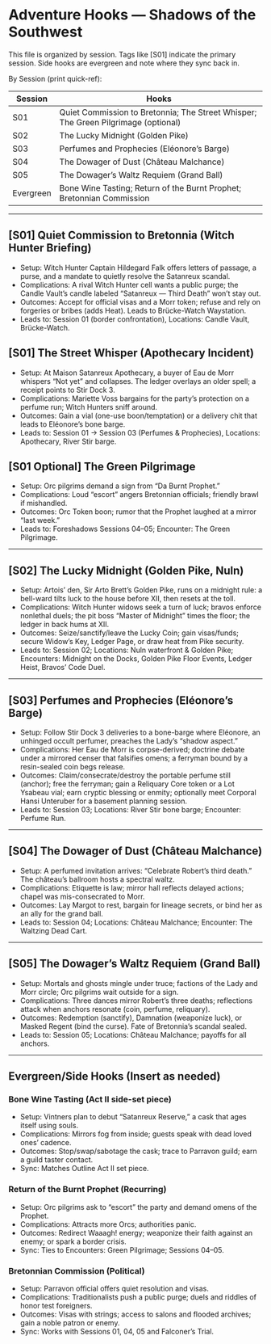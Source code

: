 # Adventure Hooks — Shadows of the Southwest

This file is organized by session. Tags like [S01] indicate the primary session. Side hooks are evergreen and note where they sync back in.

By Session (print quick-ref):

| Session | Hooks |
|---|---|
| S01 | Quiet Commission to Bretonnia; The Street Whisper; The Green Pilgrimage (optional) |
| S02 | The Lucky Midnight (Golden Pike) |
| S03 | Perfumes and Prophecies (Eléonore’s Barge) |
| S04 | The Dowager of Dust (Château Malchance) |
| S05 | The Dowager’s Waltz Requiem (Grand Ball) |
| Evergreen | Bone Wine Tasting; Return of the Burnt Prophet; Bretonnian Commission |

---

## [S01] Quiet Commission to Bretonnia (Witch Hunter Briefing)
- Setup: Witch Hunter Captain Hildegard Falk offers letters of passage, a purse, and a mandate to quietly resolve the Satanreux scandal.
- Complications: A rival Witch Hunter cell wants a public purge; the Candle Vault’s candle labeled “Satanreux — Third Death” won’t stay out.
- Outcomes: Accept for official visas and a Morr token; refuse and rely on forgeries or bribes (adds Heat). Leads to Brücke-Watch Waystation.
- Leads to: Session 01 (border confrontation), Locations: Candle Vault, Brücke-Watch.

## [S01] The Street Whisper (Apothecary Incident)
- Setup: At Maison Satanreux Apothecary, a buyer of Eau de Morr whispers “Not yet” and collapses. The ledger overlays an older spell; a receipt points to Stir Dock 3.
- Complications: Mariette Voss bargains for the party’s protection on a perfume run; Witch Hunters sniff around.
- Outcomes: Gain a vial (one-use boon/temptation) or a delivery chit that leads to Eléonore’s bone barge.
- Leads to: Session 01 → Session 03 (Perfumes & Prophecies), Locations: Apothecary, River Stir barge.

## [S01 Optional] The Green Pilgrimage
- Setup: Orc pilgrims demand a sign from “Da Burnt Prophet.”
- Complications: Loud “escort” angers Bretonnian officials; friendly brawl if mishandled.
- Outcomes: Orc Token boon; rumor that the Prophet laughed at a mirror “last week.”
- Leads to: Foreshadows Sessions 04–05; Encounter: The Green Pilgrimage.

---

## [S02] The Lucky Midnight (Golden Pike, Nuln)
- Setup: Artois’ den, Sir Arto Brett’s Golden Pike, runs on a midnight rule: a bell-ward tilts luck to the house before XII, then resets at the toll.
- Complications: Witch Hunter widows seek a turn of luck; bravos enforce nonlethal duels; the pit boss “Master of Midnight” times the floor; the ledger in back hums at XII.
- Outcomes: Seize/sanctify/leave the Lucky Coin; gain visas/funds; secure Widow’s Key, Ledger Page, or draw heat from Pike security.
- Leads to: Session 02; Locations: Nuln waterfront & Golden Pike; Encounters: Midnight on the Docks, Golden Pike Floor Events, Ledger Heist, Bravos’ Code Duel.

---

## [S03] Perfumes and Prophecies (Eléonore’s Barge)
- Setup: Follow Stir Dock 3 deliveries to a bone-barge where Eléonore, an unhinged occult perfumer, preaches the Lady’s “shadow aspect.”
- Complications: Her Eau de Morr is corpse-derived; doctrine debate under a mirrored censer that falsifies omens; a ferryman bound by a resin-sealed coin begs release.
- Outcomes: Claim/consecrate/destroy the portable perfume still (anchor); free the ferryman; gain a Reliquary Core token or a Lot Ysabeau vial; earn cryptic blessing or enmity; optionally meet Corporal Hansi Unteruber for a basement planning session.
- Leads to: Session 03; Locations: River Stir bone barge; Encounter: Perfume Run.

---

## [S04] The Dowager of Dust (Château Malchance)
- Setup: A perfumed invitation arrives: “Celebrate Robert’s third death.” The château’s ballroom hosts a spectral waltz.
- Complications: Etiquette is law; mirror hall reflects delayed actions; chapel was mis-consecrated to Morr.
- Outcomes: Lay Margot to rest, bargain for lineage secrets, or bind her as an ally for the grand ball.
- Leads to: Session 04; Locations: Château Malchance; Encounter: The Waltzing Dead Cart.

---

## [S05] The Dowager’s Waltz Requiem (Grand Ball)
- Setup: Mortals and ghosts mingle under truce; factions of the Lady and Morr circle; Orc pilgrims wait outside for a sign.
- Complications: Three dances mirror Robert’s three deaths; reflections attack when anchors resonate (coin, perfume, reliquary).
- Outcomes: Redemption (sanctify), Damnation (weaponize luck), or Masked Regent (bind the curse). Fate of Bretonnia’s scandal sealed.
- Leads to: Session 05; Locations: Château Malchance; payoffs for all anchors.

---

## Evergreen/Side Hooks (Insert as needed)

### Bone Wine Tasting (Act II side-set piece)
- Setup: Vintners plan to debut “Satanreux Reserve,” a cask that ages itself using souls.
- Complications: Mirrors fog from inside; guests speak with dead loved ones’ cadence.
- Outcomes: Stop/swap/sabotage the cask; trace to Parravon guild; earn a guild taster contact.
- Sync: Matches Outline Act II set piece.

### Return of the Burnt Prophet (Recurring)
- Setup: Orc pilgrims ask to “escort” the party and demand omens of the Prophet.
- Complications: Attracts more Orcs; authorities panic.
- Outcomes: Redirect Waaagh! energy; weaponize their faith against an enemy; or spark a border crisis.
- Sync: Ties to Encounters: Green Pilgrimage; Sessions 04–05.

### Bretonnian Commission (Political)
- Setup: Parravon official offers quiet resolution and visas.
- Complications: Traditionalists push a public purge; duels and riddles of honor test foreigners.
- Outcomes: Visas with strings; access to salons and flooded archives; gain a noble patron or enemy.
- Sync: Works with Sessions 01, 04, 05 and Falconer’s Trial.
